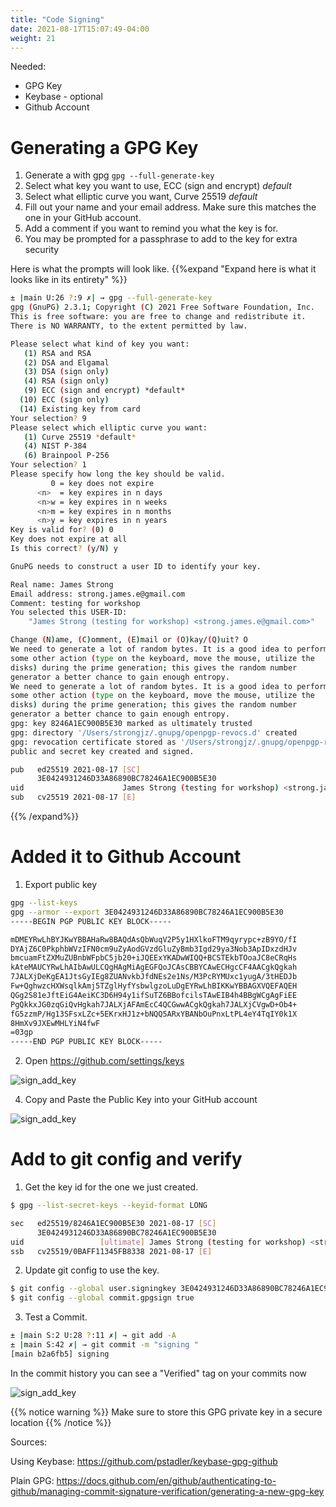 ```yaml
---
title: "Code Signing"
date: 2021-08-17T15:07:49-04:00
weight: 21
---
```


Needed: 
* GPG Key
* Keybase - optional 
* Github Account

# Generating a GPG Key  
1. Generate a with gpg ```gpg --full-generate-key```
3. Select what key you want to use, ECC (sign and encrypt) *default*
4. Select what elliptic curve you want, Curve 25519 *default*
5. Fill out your name and your email address. Make sure this matches the one in your GitHub account. 
6. Add a comment if you want to remind you what the key is for.
7. You may be prompted for a passphrase to add to the key for extra security

Here is what the prompts will look like.
{{%expand "Expand here is what it looks like in its entirety" %}}
```bash
± |main U:26 ?:9 ✗| → gpg --full-generate-key
gpg (GnuPG) 2.3.1; Copyright (C) 2021 Free Software Foundation, Inc.
This is free software: you are free to change and redistribute it.
There is NO WARRANTY, to the extent permitted by law.

Please select what kind of key you want:
   (1) RSA and RSA
   (2) DSA and Elgamal
   (3) DSA (sign only)
   (4) RSA (sign only)
   (9) ECC (sign and encrypt) *default*
  (10) ECC (sign only)
  (14) Existing key from card
Your selection? 9
Please select which elliptic curve you want:
   (1) Curve 25519 *default*
   (4) NIST P-384
   (6) Brainpool P-256
Your selection? 1
Please specify how long the key should be valid.
         0 = key does not expire
      <n>  = key expires in n days
      <n>w = key expires in n weeks
      <n>m = key expires in n months
      <n>y = key expires in n years
Key is valid for? (0) 0
Key does not expire at all
Is this correct? (y/N) y

GnuPG needs to construct a user ID to identify your key.

Real name: James Strong
Email address: strong.james.e@gmail.com
Comment: testing for workshop
You selected this USER-ID:
    "James Strong (testing for workshop) <strong.james.e@gmail.com>"

Change (N)ame, (C)omment, (E)mail or (O)kay/(Q)uit? O
We need to generate a lot of random bytes. It is a good idea to perform
some other action (type on the keyboard, move the mouse, utilize the
disks) during the prime generation; this gives the random number
generator a better chance to gain enough entropy.
We need to generate a lot of random bytes. It is a good idea to perform
some other action (type on the keyboard, move the mouse, utilize the
disks) during the prime generation; this gives the random number
generator a better chance to gain enough entropy.
gpg: key 8246A1EC900B5E30 marked as ultimately trusted
gpg: directory '/Users/strongjz/.gnupg/openpgp-revocs.d' created
gpg: revocation certificate stored as '/Users/strongjz/.gnupg/openpgp-revocs.d/3E0424931246D33A86890BC78246A1EC900B5E30.rev'
public and secret key created and signed.

pub   ed25519 2021-08-17 [SC]
      3E0424931246D33A86890BC78246A1EC900B5E30
uid                      James Strong (testing for workshop) <strong.james.e@gmail.com>
sub   cv25519 2021-08-17 [E]
```
{{% /expand%}}

# Added it to Github Account 

1. Export public key 
```bash
gpg --list-keys
gpg --armor --export 3E0424931246D33A86890BC78246A1EC900B5E30
-----BEGIN PGP PUBLIC KEY BLOCK-----

mDMEYRwLhBYJKwYBBAHaRw8BAQdAsQbWuqV2P5y1HXlkoFTM9qyrypc+zB9YO/fI
DYAjZ6C0PkphbWVzIFN0cm9uZyAodGVzdGluZyBmb3Igd29ya3Nob3ApIDxzdHJv
bmcuamFtZXMuZUBnbWFpbC5jb20+iJQEExYKADwWIQQ+BCSTEkbTOoaJC8eCRqHs
kAteMAUCYRwLhAIbAwULCQgHAgMiAgEGFQoJCAsCBBYCAwECHgcCF4AACgkQgkah
7JALXjDeKgEA1JtsGyIEg8ZUANvkbJfdNEs2e1Ns/M3PcRYMUxc1yugA/3tHEDJb
Fw+QghwzcHXWsqlkAmj5TZglHyfYsbwlgzoLuDgEYRwLhBIKKwYBBAGXVQEFAQEH
QGg2S81eJftEiG4AeiKC3D6H94y1ifSuTZ6BBofcilsTAwEIB4h4BBgWCgAgFiEE
PgQkkxJG0zqGiQvHgkah7JALXjAFAmEcC4QCGwwACgkQgkah7JALXjCVgwD+Ob4+
fG5zzmP/Hg13SFsxLZc+5EKrxHJ1z+bNQQ5ARxYBANbOuPnxLtPL4eY4TqIY0k1X
8HmXv9JXEwMHLYiN4fwF
=03gp
-----END PGP PUBLIC KEY BLOCK-----

```
2. Open https://github.com/settings/keys 

![sign_add_key](/images/development/sign_account_add.png)

4. Copy and Paste the Public Key into your GitHub account 

![sign_add_key](/images/development/sign_add_new_key.png)

# Add to git config and verify 

1. Get the key id for the one we just created. 
```bash
$ gpg --list-secret-keys --keyid-format LONG

sec   ed25519/8246A1EC900B5E30 2021-08-17 [SC]
      3E0424931246D33A86890BC78246A1EC900B5E30
uid                 [ultimate] James Strong (testing for workshop) <strong.james.e@gmail.com>
ssb   cv25519/0BAFF11345FB8338 2021-08-17 [E]
```
2. Update git config to use the key. 

```bash
$ git config --global user.signingkey 3E0424931246D33A86890BC78246A1EC900B5E30
$ git config --global commit.gpgsign true
```

3. Test a Commit.
```bash
± |main S:2 U:28 ?:11 ✗| → git add -A
± |main S:42 ✗| → git commit -m "signing "
[main b2a6fb5] signing
```

In the commit history you can see a "Verified" tag on your commits now

![sign_add_key](/images/development/sign_verify.png)


{{% notice warning %}}
Make sure to store this GPG private key in a secure location
{{% /notice  %}}

Sources: 

Using Keybase: https://github.com/pstadler/keybase-gpg-github

Plain GPG: https://docs.github.com/en/github/authenticating-to-github/managing-commit-signature-verification/generating-a-new-gpg-key
